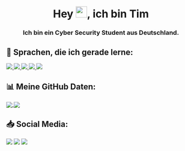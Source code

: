 <h1 align="center">Hey <img src="https://raw.githubusercontent.com/MartinHeinz/MartinHeinz/master/wave.gif" width="30px">, ich bin Tim</h1>
<h3 align="center">Ich bin ein Cyber Security Student aus Deutschland.</h3>

## 🔗 Sprachen, die ich gerade lerne:
<a href="https://www.java.com" target="_blank"> <img src="https://img.icons8.com/color/48/000000/java-coffee-cup-logo.png"> </a>
<a href="https://www.python.org" target="_blank"> <img src="https://img.icons8.com/color/48/000000/python.png"> </a>
<a href="https://dotnet.microsoft.com/en-us/languages/csharp" target="_blank"> <img src="https://img.icons8.com/color/48/000000/c-sharp-logo.png"> </a>
<a href="https://www.w3.org/html/" target="_blank"> <img src="https://img.icons8.com/color/48/000000/html-5.png"> </a> 
<a style="padding-right:8px;" href="https://www.mysql.com/" target="_blank"> <img src="https://img.icons8.com/fluent/50/000000/mysql-logo.png"> </a>

## 📊 Meine GitHub Daten:
<a href="https://github.com/anuraghazra/github-readme-stats">
  <img align="center" src="https://github-readme-stats.vercel.app/api?username=timkanbur&show_icons=true&theme=midnight-purple&count_private=true" />
</a>
<a href="https://github.com/anuraghazra/convoychat">
  <img align="center" src="https://github-readme-stats.vercel.app/api/top-langs/?username=timkanbur&show_icons=true&theme=midnight-purple&count_private=true" />
</a>

## 📥 Social Media:
<a href = "https://www.linkedin.com/in/tim-kanbur"><img src="https://img.icons8.com/fluent/48/000000/linkedin.png"/></a>
<a href = "https://www.instagram.com/tim_k4nbur/"><img src="https://img.icons8.com/fluent/48/000000/instagram-new.png"/></a>
<a href = "https://timkanbur.de/"><img src="https://img.icons8.com/fluency/48/000000/web.png"/></a>
